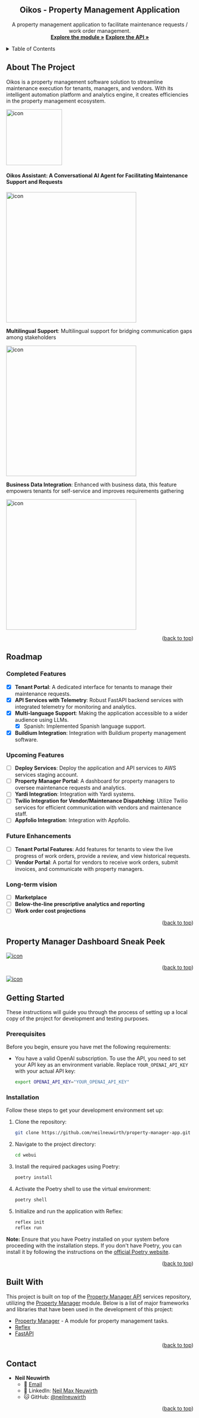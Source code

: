 <a name="readme-top"></a>

<!-- [![Contributors][contributors-shield]][contributors-url]
[![Forks][forks-shield]][forks-url]
[![Stargazers][stars-shield]][stars-url]
[![Issues][issues-shield]][issues-url]
[![LinkedIn][linkedin-shield]][linkedin-url] -->

<!-- PROJECT LOGO -->
<br />
<div align="center">
  <h2 align="center">Oikos - Property Management Application</h2>

  <p align="center">
    A property management application to facilitate maintenance requests / work order management.
    <br />
    <a href="https://github.com/neilneuwirth/property-manager"><strong>Explore the module »</strong></a>
    <a href="https://github.com/neilneuwirth/property-manager-api"><strong>Explore the API »</strong></a>
    <!-- <br />
    <br />
    <a href="https://github.com/othneildrew/Best-README-Template">View Demo</a>
    ·
    <a href="https://github.com/othneildrew/Best-README-Template/issues">Report Bug</a>
    ·
    <a href="https://github.com/othneildrew/Best-README-Template/issues">Request Feature</a> -->
  </p>
</div>

<!-- TABLE OF CONTENTS -->
<details>
  <summary>Table of Contents</summary>
  <ol>
    <li>
      <a href="#about-the-project">About The Project</a>
    </li>
    <li><a href="#roadmap">Roadmap</a></li>
    <li>
      <a href="#getting-started">Getting Started</a>
      <ul>
        <li><a href="#prerequisites">Prerequisites</a></li>
        <li><a href="#installation">Installation</a></li>
      </ul>
    </li>
    <li><a href="#built-with">Built With</a></li>
    <li><a href="#contact">Contact</a></li>
  </ol>
</details>

<!-- ABOUT THE PROJECT -->

## About The Project

Oikos is a property management software solution to streamline maintenance execution for tenants, managers, and vendors. With its intelligent automation platform and analytics engine, it creates efficiencies in the property management ecosystem.

<img src="./docs/process_chart.png" alt="icon" style="height: 150px;"/><br>

#### Oikos Assistant: A Conversational AI Agent for Facilitating Maintenance Support and Requests

<img src="./docs/demo.gif" alt="icon" style="height: 350px;"/><br>

**Multilingual Support**: Multilingual support for bridging communication gaps among stakeholders

<img src="./docs/spanish_demo.gif" alt="icon" style="height: 350px;"/><br>

**Business Data Integration**: Enhanced with business data, this feature empowers tenants for self-service and improves requirements gathering

<img src="./docs/context_demo.gif" alt="icon" style="height: 350px;"/>

<p align="right">(<a href="#readme-top">back to top</a>)</p>

<!-- ROADMAP -->

## Roadmap

### Completed Features

- [x] **Tenant Portal**: A dedicated interface for tenants to manage their maintenance requests.
- [x] **API Services with Telemetry**: Robust FastAPI backend services with integrated telemetry for monitoring and analytics.
- [x] **Multi-language Support**: Making the application accessible to a wider audience using LLMs.
  - [x] Spanish: Implemented Spanish language support.
- [x] **Buildium Integration**: Integration with Buildium property management software.

### Upcoming Features

- [ ] **Deploy Services**: Deploy the application and API services to AWS services staging account.
- [ ] **Property Manager Portal**: A dashboard for property managers to oversee maintenance requests and analytics.
- [ ] **Yardi Integration**: Integration with Yardi systems.
- [ ] **Twilio Integration for Vendor/Maintenance Dispatching**: Utilize Twilio services for efficient communication with vendors and maintenance staff.
- [ ] **Appfolio Integration**: Integration with Appfolio.

### Future Enhancements

- [ ] **Tenant Portal Features**: Add features for tenants to view the live progress of work orders, provide a review, and view historical requests.
- [ ] **Vendor Portal**: A portal for vendors to receive work orders, submit invoices, and communicate with property managers.

### Long-term vision

- [ ] **Marketplace**
- [ ] **Below-the-line prescriptive analytics and reporting**
- [ ] **Work order cost projections**

<p align="right">(<a href="#readme-top">back to top</a>)</p>

## Property Manager Dashboard Sneak Peek

<!-- PROPERTY MANAGER PREVIEW -->
<a href="https://app.uizard.io/p/fd4303f3">
<img src="./docs/landlord_mockup_dark.png" alt="icon"/>
</a>
<p align="right">(<a href="#readme-top">back to top</a>)</p>
<a href="https://app.uizard.io/p/2fbdb25b">
<img src="./docs/landlord_mockup_light.png" alt="icon"/>
</a>

<!-- GETTING STARTED -->

## Getting Started

These instructions will guide you through the process of setting up a local copy of the project for development and testing purposes.

### Prerequisites

Before you begin, ensure you have met the following requirements:

- You have a valid OpenAI subscription. To use the API, you need to set your API key as an environment variable. Replace `YOUR_OPENAI_API_KEY` with your actual API key:

  ```bash
  export OPENAI_API_KEY="YOUR_OPENAI_API_KEY"
  ```

### Installation

Follow these steps to get your development environment set up:

1. Clone the repository:

   ```sh
   git clone https://github.com/neilneuwirth/property-manager-app.git
   ```

2. Navigate to the project directory:

   ```sh
   cd webui
   ```

3. Install the required packages using Poetry:

   ```sh
   poetry install
   ```

4. Activate the Poetry shell to use the virtual environment:

   ```sh
   poetry shell
   ```

5. Initialize and run the application with Reflex:

   ```sh
   reflex init
   reflex run
   ```

**Note:** Ensure that you have Poetry installed on your system before proceeding with the installation steps. If you don't have Poetry, you can install it by following the instructions on the [official Poetry website](https://python-poetry.org/docs/#installation).

<p align="right">(<a href="#readme-top">back to top</a>)</p>

<!-- BUILT WITH -->

## Built With

This project is built on top of the [Property Manager API](https://github.com/neilneuwirth/property-manager-api) services repository, utilizing the [Property Manager](https://github.com/neilneuwirth/property-manager) module. Below is a list of major frameworks and libraries that have been used in the development of this project:

- [Property Manager](https://github.com/neilneuwirth/property-manager) - A module for property management tasks.
- [Reflex](https://reflex.dev/)
- [FastAPI](https://fastapi.tiangolo.com/)

<p align="right">(<a href="#readme-top">back to top</a>)</p>
<!-- CONTACT -->

## Contact

- **Neil Neuwirth**
  - 📧 [Email](mailto:neil.neuwirth15@gmail.com)
  - 🔗 LinkedIn: [Neil Max Neuwirth](https://www.linkedin.com/in/neil-max-neuwirth-840a4872/)
  - 🐱 GitHub: [@neilneuwirth](https://github.com/neilneuwirth)

<p align="right">(<a href="#readme-top">back to top</a>)</p>

<!-- MARKDOWN LINKS & IMAGES -->
<!-- https://www.markdownguide.org/basic-syntax/#reference-style-links -->

[contributors-shield]: https://img.shields.io/github/contributors/othneildrew/Best-README-Template.svg?style=for-the-badge
[contributors-url]: https://github.com/othneildrew/Best-README-Template/graphs/contributors
[forks-shield]: https://img.shields.io/github/forks/othneildrew/Best-README-Template.svg?style=for-the-badge
[forks-url]: https://github.com/othneildrew/Best-README-Template/network/members
[stars-shield]: https://img.shields.io/github/stars/othneildrew/Best-README-Template.svg?style=for-the-badge
[stars-url]: https://github.com/othneildrew/Best-README-Template/stargazers
[issues-shield]: https://img.shields.io/github/issues/othneildrew/Best-README-Template.svg?style=for-the-badge
[issues-url]: https://github.com/othneildrew/Best-README-Template/issues
[license-shield]: https://img.shields.io/github/license/othneildrew/Best-README-Template.svg?style=for-the-badge
[license-url]: https://github.com/othneildrew/Best-README-Template/blob/master/LICENSE.txt
[linkedin-shield]: https://img.shields.io/badge/-LinkedIn-black.svg?style=for-the-badge&logo=linkedin&colorB=555
[linkedin-url]: https://www.linkedin.com/in/neil-max-neuwirth-840a4872/
